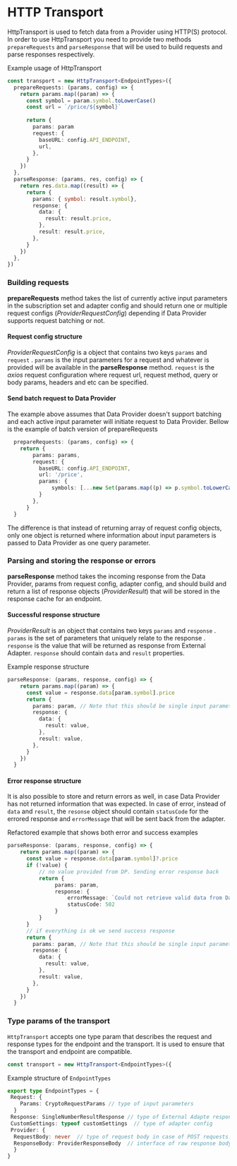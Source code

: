 # HTTP Transport

HttpTransport is used to fetch data from a Provider using HTTP(S) protocol. In order to use HttpTransport you need to provide two methods `prepareRequests` and `parseResponse` that will be used to build requests and parse responses respectively. 

Example usage of HttpTransport
```typescript  
const transport = new HttpTransport<EndpointTypes>({  
  prepareRequests: (params, config) => {  
    return params.map((param) => {  
      const symbol = param.symbol.toLowerCase()  
      const url = `/price/${symbol}`  
  
      return {  
        params: param  
		request: {  
          baseURL: config.API_ENDPOINT,  
          url,  
        },  
      }  
    })  
  },  
  parseResponse: (params, res, config) => {  
    return res.data.map((result) => {  
      return {  
        params: { symbol: result.symbol},  
        response: {  
          data: {  
            result: result.price,  
          },  
          result: result.price,  
        },  
      }  
    })  
  },  
})
```
### Building requests
**prepareRequests**  method  takes the list of currently active input parameters in the subscription set and adapter config and should return one or multiple request configs (_ProviderRequestConfig_) depending if Data Provider supports request batching or not.

#### Request config structure
*ProviderRequestConfig* is a object that contains two keys `params` and `request` . `params` is the input parameters for a request and whatever  is provided will be available in the **parseResponse** method. `request` is the *axios* request configuration where request url, request method, query or body params, headers and etc can be specified.

#### Send batch request to Data Provider
The example above assumes that Data Provider doesn't support batching and each active input parameter will initiate request to Data Provider. Bellow is the example of batch version of prepareRequests
```typescript  
  prepareRequests: (params, config) => {  
    return {  
        params: params,
		request: {  
          baseURL: config.API_ENDPOINT,  
          url: '/price',
          params: {
	          symbols: [...new Set(params.map((p) => p.symbol.toLowerCase()))].join(',')
          }  
        },  
      } 
  }
```
The difference is that instead of returning array of request config objects, only one object is returned where information about input parameters is passed to Data Provider as one query parameter.

###  Parsing and storing the response or errors
**parseResponse**  method  takes the incoming response from the Data Provider, params from request config, adapter config, and should build and return a list of response objects (*ProviderResult*) that will be stored in the response cache for an endpoint.

#### Successful response structure
*ProviderResult* is an object that contains two keys `params` and `response` . `params` is the set of parameters that uniquely relate to the response . `response` is the value that will be returned as response from External Adapter. `response` should contain `data` and `result` properties.

Example response structure
```typescript
parseResponse: (params, response, config) => {  
    return params.map((param) => {
	  const value = response.data[param.symbol].price  
      return {  
        params: param, // Note that this should be single input parameter, not the params array above
        response: {  
          data: {  
            result: value,  
          },  
          result: value,  
        },  
      }  
    })  
  }
```
#### Error response structure
It is also possible to store and return errors as well, in case Data Provider has not returned information that was expected.  In case of error, instead of `data` and `result`, the `resonse` object should contain `statusCode` for the errored response and `errorMessage` that will be sent back from the adapter.

Refactored example that shows both error and success examples
```typescript
parseResponse: (params, response, config) => {  
    return params.map((param) => {
	  const value = response.data[param.symbol]?.price  
	  if (!value) {
		  // no value provided from DP. Sending error response back
		  return {
			   params: param,
			   response: {
				   errorMessage: `Could not retrieve valid data from Data Provider for symbol ${param.symbol}`,
				   statusCode: 502
			   }
		  }
	  }
	  // if everything is ok we send success response
      return {  
        params: param, // Note that this should be single input parameter, not the params array above
        response: {  
          data: {  
            result: value,  
          },  
          result: value,  
        },  
      }  
    })  
  }
```
### Type params of the transport
`HttpTransport` accepts one type param that describes the request and response types for the endpoint and the transport. It is used to ensure that the transport and endpoint are compatible.
```typescript
const transport = new HttpTransport<EndpointTypes>({
```
Example structure of `EndpointTypes`
```typescript
export type EndpointTypes = {  
 Request: {  
	Params: CryptoRequestParams // type of input parameters
  }  
 Response: SingleNumberResultResponse // type of External Adapte response. `SingleNumberResultResponse` is built in type that indicates that both `data` and `result` are numbers
 CustomSettings: typeof customSettings  // type of adapter config
 Provider: {  
  RequestBody: never  // type of request body in case of POST requests. `never` for GET requests
  ResponseBody: ProviderResponseBody  // interface of raw response body from Data Provider 
  }  
}
```

 